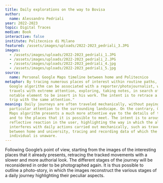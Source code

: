 ```yaml
---
title: Daily explorations on the way to Bovisa
author:
  name: Alessandro Pedriali
year: 2022-2023
topic: Digital Traces
medium: Book
interactive: false
institute: Politecnico di Milano
featured: /assets/images/uploads/2022-2023_pedriali_3.JPG
images:
  - /assets/images/uploads/2022-2023_pedriali_1.JPG
  - /assets/images/uploads/2022-2023_pedriali_2.JPG
  - /assets/images/uploads/2022-2023_pedriali_4.jpg
  - /assets/images/uploads/2022-2023_pedriali_5.jpg
source:
  name: Personal Google Maps timeline between home and Politecnico
metaphor: By tracing numerous places of interest within routine paths, the
  Google algorithm can be associated with a reporter/photojournalist, who
  travels with extreme attention, exploring, taking notes, in search of the
  notable element to be insert in his work. The intent is to retrace a daily
  trip with the same attention."
meaning: Daily journeys are often traveled mechanically, without paying
  particular attention to the surrounding landscape. On the contrary, Google
  Maps algorithm presents a much more attentive eye to the details of the travel
  and to the places that it is possible to meet. The intent is to arouse a
  reflective reaction in the user, highlighting the way in which the algorithm
  interferes with daily actions carried out mechanically, such as traveling
  between home and university, tracing and recording data of which the
  individual is unaware.
---
```

Following Google’s point of view, starting from the images of the interesting places that it already presents, retracing the tracked movements with a slower and more authorial look. The different stages of the journey will be reconsidered in order to be photographed again. It is thus possible to outline a photo-story, in which the images reconstruct the various stages of a daily journey highlighting their peculiar aspects.